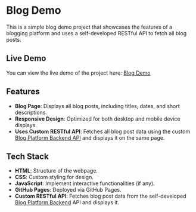 # Blog Demo

This is a simple blog demo project that showcases the features of a blogging platform and uses a self-developed RESTful API to fetch all blog posts.

## Live Demo

You can view the live demo of the project here: [Blog Demo](https://glem2003.github.io/blog-demo/)

## Features

- **Blog Page**: Displays all blog posts, including titles, dates, and short descriptions.
- **Responsive Design**: Optimized for both desktop and mobile device displays.
- **Uses Custom RESTful API**: Fetches all blog post data using the custom [Blog Platform Backend API](https://github.com/Glem2003/Blog-Platform-Backend) and displays it on the same page.

## Tech Stack

- **HTML**: Structure of the webpage.
- **CSS**: Custom styling for design.
- **JavaScript**: Implement interactive functionalities (if any).
- **GitHub Pages**: Deployed via GitHub Pages.
- **Custom RESTful API**: Fetches blog post data from the self-developed [Blog Platform Backend](https://github.com/Glem2003/Blog-Platform-Backend) API and displays it.
